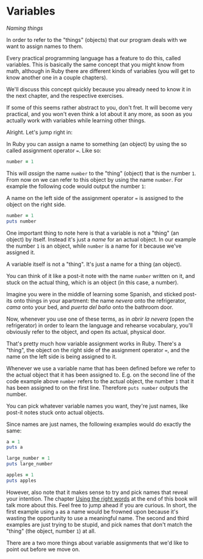 # Variables

*Naming things*

In order to refer to the "things" (objects) that our program deals with we want
to assign names to them.

Every practical programming language has a feature to do this, called
variables. This is basically the same concept that you might know from math,
although in Ruby there are different kinds of variables (you will get to know
another one in a couple chapters).

We'll discuss this concept quickly because you already need to know it in the
next chapter, and the respective exercises.

If some of this seems rather abstract to you, don't fret. It will become very
practical, and you won't even think a lot about it any more, as soon as you
actually work with variables while learning other things.

Alright. Let's jump right in:

In Ruby you can assign a name to something (an object) by using the so called
assignment operator `=`. Like so:

```ruby
number = 1
```

This will *assign* the name `number` to the "thing" (object) that is the number
`1`. From now on we can refer to this object by using the name `number`. For
example the following code would output the number `1`:

<p class="hint">
A name on the left side of the assignment operator <code>=</code> is assigned
to the object on the right side.
</p>


```ruby
number = 1
puts number
```

One important thing to note here is that a variable is not a "thing" (an object)
by itself. Instead it's just a *name* for an actual object. In our example the
number `1` is an object, while `number` is a name for it because we've assigned
it.

<p class="hint">
A variable itself is not a "thing". It's just a name for a thing (an object).
</p>

You can think of it like a post-it note with the name `number` written on it,
and stuck on the actual thing, which is an object (in this case, a number).

Imagine you were in the middle of learning some Spanish, and sticked post-its
onto things in your apartment: the name *nevera* onto the refrigerator, *cama*
onto your bed, and *puerta del baño* onto the bathroom door.

Now, whenever you use one of these terms, as in *abrir la nevera* (open the
refrigerator) in order to learn the language and rehearse vocabulary, you'll
obviously refer to the object, and open its actual, physical door.

That's pretty much how variable assignment works in Ruby. There's a "thing",
the object on the right side of the assignment operator `=`, and the name on
the left side is being assigned to it.

Whenever we use a variable name that has been defined before we refer to the
actual object that it has been assigned to. E.g. on the second line of the
code example above `number` refers to the actual object, the number `1` that
it has been assigned to on the first line. Therefore `puts number` outputs
the number.

<p class="hint">
You can pick whatever variable names you want, they're just names, like post-it
notes stuck onto actual objects.
</p>

Since names are just names, the following examples would do exactly the same:

```ruby
a = 1
puts a

large_number = 1
puts large_number

apples = 1
puts apples
```

However, also note that it makes sense to try and pick names that reveal your
intention. The chapter <a href="/bonus/good_names.html">Using the right
words</a> at the end of this book will talk more about this. Feel free to jump
ahead if you are curious. In short, the first example using `a` as a name would
be frowned upon because it's wasting the opportunity to use a meaningful name.
The second and third examples are just trying to be stupid, and pick names that
don't match the "thing" (the object, number `1`) at all.

There are a two more things about variable assignments that we'd like to
point out before we move on.

